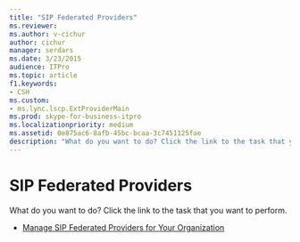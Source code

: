 ```yaml
---
title: "SIP Federated Providers"
ms.reviewer: 
ms.author: v-cichur
author: cichur
manager: serdars
ms.date: 3/23/2015
audience: ITPro
ms.topic: article
f1.keywords:
- CSH
ms.custom:
- ms.lync.lscp.ExtProviderMain
ms.prod: skype-for-business-itpro
ms.localizationpriority: medium
ms.assetid: 0e875ac6-8afb-45bc-bcaa-3c7451125fae
description: "What do you want to do? Click the link to the task that you want to perform."
---
```


# SIP Federated Providers

What do you want to do? Click the link to the task that you want to perform.

- [Manage SIP Federated Providers for Your Organization](/previous-versions/office/lync-server-2013/lync-server-2013-manage-sip-federated-providers-for-your-organization)